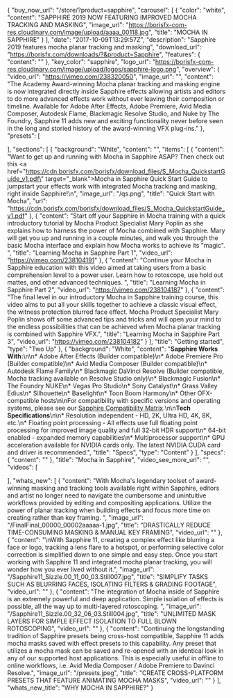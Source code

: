 {
  "buy_now_url": "/store/?product=sapphire",
  "carousel": [
    {
      "color": "white",
      "content": "SAPPHIRE 2019 NOW FEATURING IMPROVED MOCHA TRACKING AND MASKING",
      "image_url": "https://borisfx-com-res.cloudinary.com/image/upload/aaaa_00118.jpg",
      "title": "MOCHA IN SAPPHIRE"
    }
  ],
  "date": "2017-10-09T13:29:57Z",
  "description": "Sapphire 2019 features mocha planar tracking and masking",
  "download_url": "https://borisfx.com/downloads/?&product=Sapphire",
  "features": {
    "content": ""
  },
  "key_color": "sapphire",
  "logo_url": "https://borisfx-com-res.cloudinary.com/image/upload/logos/sapphire-logo.png",
  "overview": {
    "video_url": "https://vimeo.com/238320050",
    "image_url": "",
    "content": "The Academy Award-winning Mocha planar tracking and masking engine is now integrated directly inside Sapphire effects allowing artists and editors to do more advanced effects work without ever leaving their composition or timeline. Available for Adobe After Effects, Adobe Premiere, Avid Media Composer, Autodesk Flame, Blackmagic Resolve Studio, and Nuke by The Foundry, Sapphire 11 adds new and exciting functionality never before seen in the long and storied history of the award-winning VFX plug-ins."
  },
  "presets": [

  ],
  "sections": [
    {
      "background": "White",
      "content": "",
      "items": [
        {
          "content": "Want to get up and running with Mocha in Sapphire ASAP? Then check out this <a href=\"https://cdn.borisfx.com/borisfx/download_files/S_Mocha_QuickstartGuide_v1.pdf\" target=\"_blank\">Mocha in Sapphire Quick Start Guide</a> to jumpstart your effects work with integrated Mocha tracking and masking, right inside Sapphire!\n",
          "image_url": "/qs.png",
          "title": "Quick Start with Mocha",
          "url": "https://cdn.borisfx.com/borisfx/download_files/S_Mocha_QuickstartGuide_v1.pdf"
        },
        {
          "content": "Start off your Sapphire in Mocha training with a quick introductory tutorial by Mocha Product Specialist Mary Poplin as she explains how to harness the power of Mocha combined with Sapphire. Mary will get you up and running in a couple minutes, and walk you through the basic Mocha interface and explain how Mocha works to achieve its \"magic\". ",
          "title": "Learning Mocha in Sapphire Part 1",
          "video_url": "https://vimeo.com/238104191"
        },
        {
          "content": "Continue your Mocha in Sapphire education with this video aimed at taking users from a basic comprehension level to a power user. Learn how to rotoscope, use hold out mattes, and other advanced techniques. ",
          "title": "Learning Mocha in Sapphire Part 2",
          "video_url": "https://vimeo.com/238104187"
        },
        {
          "content": "The final level in our introductory Mocha in Sapphire training course, this video aims to put all your skills together to achieve a classic visual effect, the witness protection blurred face effect. Mocha Product Specialist Mary Poplin shows off some advanced tips and tricks and will open your mind to the endless possibilities that can be achieved when Mocha planar tracking is combined with Sapphire VFX.",
          "title": "Learning Mocha in Sapphire Part 3",
          "video_url": "https://vimeo.com/238104182"
        }
      ],
      "title": "Getting started",
      "type": "Two Up"
    },
    {
      "background": "White",
      "content": "**Sapphire Works With:**\n\n* Adobe After Effects (Builder compatible)\n* Adobe Premiere Pro (Builder compatible)\n* Avid Media Composer (Builder compatible)\n* Autodesk Flame Family\n* Blackmagic DaVinci Resolve (Builder compatible, Mocha tracking available on Resolve Studio only)\n* Blackmagic Fusion\n* The Foundry NUKE\n* Vegas Pro Studio\n* Sony Catalyst\n* Grass Valley Edius\n* Silhouette\n* Baselight\n* Toon Boom Harmony\n* Other OFX-compatible hosts\n\nFor compatibility with specific versions and operating systems, please see our [Sapphire Compatibility Matrix](/faq/sapphire-specifications/).\n\n**Tech Specifications**\n\n* Resolution independent - HD, 2K, Ultra HD, 4K, 8K, etc.\n* Floating point processing - All effects use full floating point processing for improved image quality and full 32-bit HDR support\n* 64-bit enabled - expanded memory capabilities\n* Multiprocessor support\n* GPU acceleration available for NVIDIA cards only. The latest NVIDIA CUDA card and driver is recommended.",
      "title": "Specs",
      "type": "Content"
    }
  ],
  "specs": {
    "content": ""
  },
  "title": "Mocha in Sapphire",
  "video_see_more_url": "",
  "videos": [

  ],
  "whats_new": [
    {
      "content": "With Mocha's legendary toolset of award-winning masking and tracking tools available right within Sapphire, editors and artist no longer need to navigate the cumbersome and unintuitive workflows provided by editing and compositing applications. Utilize the power of planar tracking when building effects and focus more time on creating rather than key framing. ",
      "image_url": "/FinalFinal_00000_00002aaaaa-1.jpg",
      "title": "DRASTICALLY REDUCE TIME-CONSUMING MASKING & MANUAL KEY FRAMING",
      "video_url": ""
    },
    {
      "content": "\nWith Sapphire 11, creating a complex effect like blurring a face or logo, tracking a lens flare to a hotspot, or performing selective color correction is simplified down to one simple and easy step. Once you start working with Sapphire 11 and integrated mocha planar tracking, you will wonder how you ever lived without it.",
      "image_url": "/Sapphire11_Sizzle.00_11_00_03.Still007.jpg",
      "title": "SIMPLIFY TASKS SUCH AS BLURRING FACES, ISOLATING FILTERS & GRADING FOOTAGE",
      "video_url": ""
    },
    {
      "content": "The integration of Mocha inside of Sapphire is an extremely powerful and deep application. Simple isolation of effects is possible, all the way up to multi-layered rotoscoping. ",
      "image_url": "/Sapphire11_Sizzle.00_32_06_03.Still004.jpg",
      "title": "UNLIMITED MASK LAYERS FOR SIMPLE EFFECT ISOLATION TO FULL BLOWN ROTOSCOPING",
      "video_url": ""
    },
    {
      "content": "Continuing the longstanding tradition of Sapphire presets being cross-host compatible, Sapphire 11 adds mocha masks saved with effect presets to this capability. Any preset that utilizes a mocha mask can be saved and re-opened with an identical look in any of our supported host applications. This is especially useful in offline to online workflows, i.e. Avid Media Composer / Adobe Premiere to Davinci Resolve.",
      "image_url": "/presets.jpeg",
      "title": "CREATE CROSS-PLATFORM PRESETS THAT FEATURE ANIMATING MOCHA MASKS",
      "video_url": ""
    }
  ],
  "whats_new_title": "WHY MOCHA IN SAPPHIRE?"
}
